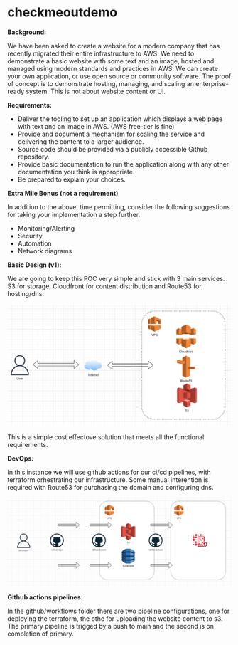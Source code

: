 # checkmeoutdemo

**Background:**

We have been asked to create a website for a modern company that has recently migrated
their entire infrastructure to AWS. We need to demonstrate a basic website with some
text and an image, hosted and managed using modern standards and practices in AWS.
We can create your own application, or use open source or community software. The proof
of concept is to demonstrate hosting, managing, and scaling an enterprise-ready system.
This is not about website content or UI.

**Requirements:**

* Deliver the tooling to set up an application which displays a web page with text and
an image in AWS. (AWS free-tier is fine)
* Provide and document a mechanism for scaling the service and delivering the
content to a larger audience.
* Source code should be provided via a publicly accessible Github repository.
* Provide basic documentation to run the application along with any other
documentation you think is appropriate.
* Be prepared to explain your choices.


**Extra Mile Bonus (not a requirement)**

In addition to the above, time permitting, consider the following suggestions for taking your
implementation a step further.
* Monitoring/Alerting
* Security
* Automation
* Network diagrams

**Basic Design (v1):**

We are going to keep this POC very simple and stick with 3 main services. S3 for storage, Cloudfront for content distribution and Route53 for hosting/dns. 

![This is an image](/v1/docs/infra_v1.PNG)

This is a simple cost effectove solution that meets all the functional requirements.

**DevOps:**

In this instance we will use github actions for our ci/cd pipelines, with terraform orhestrating our infrastructure. Some manual interention is required with Route53 for purchasing the domain and configuring dns.

![This is an image](/v1/docs/cicd.PNG)

**Github actions pipelines:**

In the github/workflows folder there are two pipeline configurations, one for deploying the terraform, the othe for uploading the website content to s3. The primary pipeline is trigged by a push to main and the second is on completion of primary.